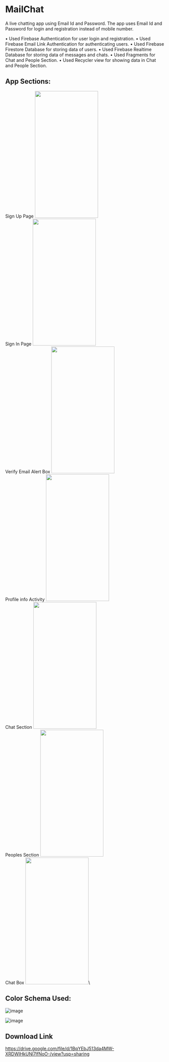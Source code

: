# MailChat

A live chatting app using Email Id and Password. The app uses Email Id and Password for login and registration instead of mobile number.

• Used Firebase Authentication for user login and registration. 
• Used Firebase Email Link Authentication for authenticating users. 
• Used Firebase Firestore Database for storing data of users. 
• Used Firebase Realtime Database for storing data of messages and chats.
• Used Fragments for Chat and People Section. 
• Used Recycler view for showing data in Chat and People Section.

## App Sections:

Sign Up Page
<img src = "https://user-images.githubusercontent.com/87412420/172292778-25b28143-3edd-4ea1-91de-db5df434be12.jpeg" width="200" height="400" /> \
Sign In Page
<img src = "https://user-images.githubusercontent.com/87412420/172292780-3358222f-544a-4db6-9f3d-371a3a080401.jpeg" width="200" height="400" />\
Verify Email Alert Box
<img src = "https://user-images.githubusercontent.com/87412420/172292783-2f76c58b-c0d3-46da-90e5-a02ba9574fd0.jpeg" width="200" height="400" />\
Profile info Activity
<img src = "https://user-images.githubusercontent.com/87412420/172293598-2a74354c-7334-49dc-aadf-f42b49dc4dfc.jpeg" width="200" height="400" />\
Chat Section
<img src = "https://user-images.githubusercontent.com/87412420/172292785-de3bacb1-15b7-4bda-aeec-b932c855330c.jpeg" width="200" height="400" />\
Peoples Section
<img src = "https://user-images.githubusercontent.com/87412420/172292791-d3f9e090-0e03-40b1-be13-737e3da93b2d.jpeg" width="200" height="400" />\
Chat Box
<img src = "https://user-images.githubusercontent.com/87412420/172292786-2a683aec-b060-473a-94f1-71c59884070c.jpeg" width="200" height="400" />\

## Color Schema Used:

![image](https://user-images.githubusercontent.com/87412420/172293687-e0ba86f3-137f-43ff-8c84-37b116647fd9.png)

![image](https://user-images.githubusercontent.com/87412420/172293788-7442d1e4-1952-4f4d-b689-8d9a84b04537.png)


## Download Link

https://drive.google.com/file/d/1BqYEbJ513da4MW-XRDWIHkUNl7lfNoO-/view?usp=sharing
